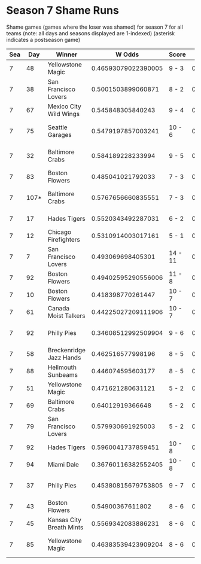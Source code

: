 # Season 7 Shame Runs



Shame games (games where the loser was shamed) for season 7 for all teams (note: all days and seasons displayed are 1-indexed) (asterisk indicates a postseason game)


| Sea | Day | Winner | W Odds | Score | L Odds | Loser | 
| ------ |------ |------ |------ |------ |------ |------ |
| 7 | 48 | Yellowstone Magic | 0.46593079022390005 | 9 - 3 | 0.5340692097760991 | Mexico City Wild Wings | 
| 7 | 38 | San Francisco Lovers | 0.5001503899060871 | 8 - 2 | 0.49984961009391304 | New York Millennials | 
| 7 | 67 | Mexico City Wild Wings | 0.545848305840243 | 9 - 4 | 0.45415169415975604 | Yellowstone Magic | 
| 7 | 75 | Seattle Garages | 0.5479197857003241 | 10 - 6 | 0.45208021429967504 | Canada Moist Talkers | 
| 7 | 32 | Baltimore Crabs | 0.584189228233994 | 9 - 5 | 0.415810771766005 | San Francisco Lovers | 
| 7 | 83 | Boston Flowers | 0.485041021792033 | 7 - 3 | 0.514958978207966 | Miami Dale | 
| 7 | 107* | Baltimore Crabs | 0.5767656660835551 | 7 - 3 | 0.42323433391644405 | San Francisco Lovers | 
| 7 | 17 | Hades Tigers | 0.5520343492287031 | 6 - 2 | 0.447965650771296 | Seattle Garages | 
| 7 | 12 | Chicago Firefighters | 0.5310914003017161 | 5 - 1 | 0.468908599698283 | Hellmouth Sunbeams | 
| 7 | 7 | San Francisco Lovers | 0.493069698405301 | 14 - 11 | 0.506930301594698 | Hellmouth Sunbeams | 
| 7 | 92 | Boston Flowers | 0.49402595290556006 | 11 - 8 | 0.505974047094439 | Unlimited Tacos | 
| 7 | 10 | Boston Flowers | 0.418398770261447 | 10 - 7 | 0.581601229738552 | Philly Pies | 
| 7 | 61 | Canada Moist Talkers | 0.44225027209111906 | 10 - 7 | 0.55774972790888 | Philly Pies | 
| 7 | 92 | Philly Pies | 0.34608512992509904 | 9 - 6 | 0.653914870074901 | Charleston Shoe Thieves | 
| 7 | 58 | Breckenridge Jazz Hands | 0.462516577998196 | 8 - 5 | 0.537483422001803 | Chicago Firefighters | 
| 7 | 88 | Hellmouth Sunbeams | 0.446074595603177 | 8 - 5 | 0.553925404396822 | Miami Dale | 
| 7 | 51 | Yellowstone Magic | 0.471621280631121 | 5 - 2 | 0.528378719368878 | Seattle Garages | 
| 7 | 69 | Baltimore Crabs | 0.64012919366648 | 5 - 2 | 0.35987080633351903 | Boston Flowers | 
| 7 | 79 | San Francisco Lovers | 0.579930691925003 | 5 - 2 | 0.42006930807499604 | Miami Dale | 
| 7 | 92 | Hades Tigers | 0.5960041737859451 | 10 - 8 | 0.40399582621405405 | Dallas Steaks | 
| 7 | 94 | Miami Dale | 0.36760116382552405 | 10 - 8 | 0.632398836174475 | Chicago Firefighters | 
| 7 | 37 | Philly Pies | 0.45380815679753805 | 9 - 7 | 0.5461918432024611 | Kansas City Breath Mints | 
| 7 | 43 | Boston Flowers | 0.54900367611802 | 8 - 6 | 0.450996323881979 | Hellmouth Sunbeams | 
| 7 | 45 | Kansas City Breath Mints | 0.5569342083886231 | 8 - 6 | 0.44306579161137605 | Hawaii Fridays | 
| 7 | 85 | Yellowstone Magic | 0.46383539423909204 | 8 - 6 | 0.5361646057609081 | Charleston Shoe Thieves | 


